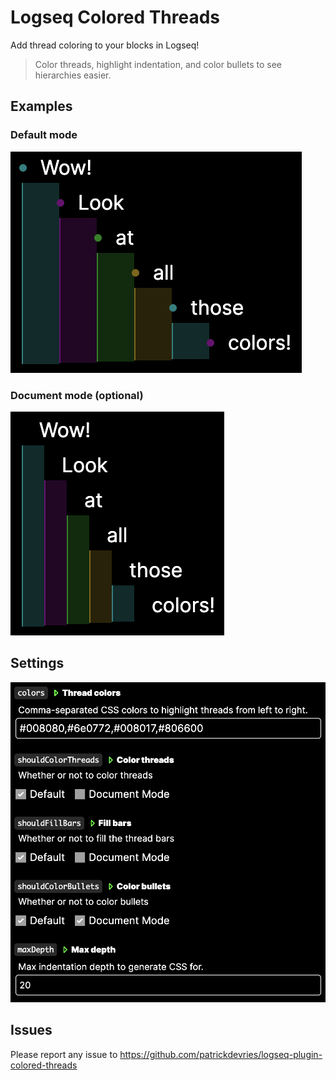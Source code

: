 # Logseq Colored Threads

Add thread coloring to your blocks in Logseq!

> Color threads, highlight indentation, and color bullets to see hierarchies easier.

## Examples

### Default mode

![Example threads](./example.png)

### Document mode (optional)

![Example document mode threads](./doc-mode-example.png)

## Settings

![Settings](./settings.png)

## Issues

Please report any issue to <https://github.com/patrickdevries/logseq-plugin-colored-threads>
